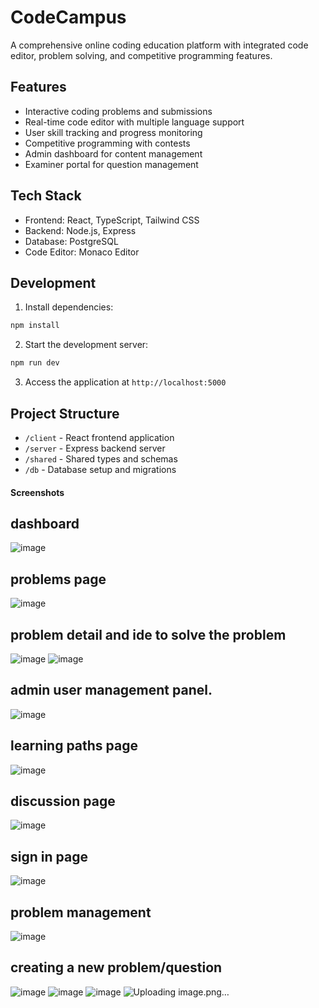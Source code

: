 
# CodeCampus

A comprehensive online coding education platform with integrated code editor, problem solving, and competitive programming features.

## Features

- Interactive coding problems and submissions
- Real-time code editor with multiple language support
- User skill tracking and progress monitoring
- Competitive programming with contests
- Admin dashboard for content management
- Examiner portal for question management

## Tech Stack

- Frontend: React, TypeScript, Tailwind CSS
- Backend: Node.js, Express
- Database: PostgreSQL
- Code Editor: Monaco Editor

## Development

1. Install dependencies:
```bash
npm install
```

2. Start the development server:
```bash
npm run dev
```

3. Access the application at `http://localhost:5000`

## Project Structure

- `/client` - React frontend application
- `/server` - Express backend server
- `/shared` - Shared types and schemas
- `/db` - Database setup and migrations

#### Screenshots
## dashboard
![image](https://github.com/user-attachments/assets/6d988e90-87a9-418b-8816-aca7adab3b8e)
## problems page
![image](https://github.com/user-attachments/assets/dc18896c-e443-480a-b001-a43d68e56c09)
## problem detail and ide to solve the problem
![image](https://github.com/user-attachments/assets/9a8bc859-6798-41f7-9b2c-f69ed173297c)
![image](https://github.com/user-attachments/assets/4ff8f04c-3b93-45be-947c-04f3b423d967)
## admin user management panel.
![image](https://github.com/user-attachments/assets/41b2d027-a8db-4022-bca4-1f73f95bb44a)
## learning paths page
![image](https://github.com/user-attachments/assets/2b6da51e-43db-4fac-af77-468dfbf92bab)
## discussion page
![image](https://github.com/user-attachments/assets/f13bd9e2-2e06-469d-a75d-4b371011c639)
## sign in page
![image](https://github.com/user-attachments/assets/b1f65d68-682e-4e0d-ba42-f4ed67b63b33)
## problem management
![image](https://github.com/user-attachments/assets/7115038b-18bb-4cbf-adfe-5023631d37ab)
## creating a new problem/question
![image](https://github.com/user-attachments/assets/623f12f2-1e44-4e97-a7c1-767836e3fadd)
![image](https://github.com/user-attachments/assets/5e2123e3-18b4-435e-83a0-079fe828513b)
![image](https://github.com/user-attachments/assets/0f522dbd-d86f-4d55-bdd5-720b20d3f56d)
![Uploading image.png…]()
